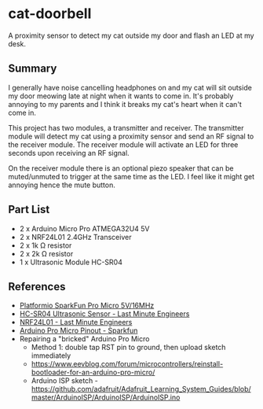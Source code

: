 # cat-doorbell

A proximity sensor to detect my cat outside my door and flash an LED at my desk.

## Summary

I generally have noise cancelling headphones on and my cat will sit outside my door
meowing late at night when it wants to come in. It's probably annoying to my parents
and I think it breaks my cat's heart when it can't come in.

This project has two modules, a transmitter and receiver.
The transmitter module will detect my cat using a proximity sensor and send an RF
signal to the receiver module. The receiver module will activate an LED for three seconds
upon receiving an RF signal.

On the receiver module there is an optional piezo speaker that can be muted/unmuted to 
trigger at the same time as the LED. I feel like it might get annoying hence the mute button.

## Part List

- 2 x Arduino Micro Pro ATMEGA32U4 5V
- 2 x NRF24L01 2.4GHz Transceiver
- 2 x 1k Ω resistor
- 2 x 2k Ω resistor
- 1 x Ultrasonic Module HC-SR04

## References

- [Platformio SparkFun Pro Micro 5V/16MHz](https://docs.platformio.org/en/latest/boards/atmelavr/sparkfun_promicro16.html)
- [HC-SR04 Ultrasonic Sensor - Last Minute Engineers](https://lastminuteengineers.com/arduino-sr04-ultrasonic-sensor-tutorial/)
- [NRF24L01 - Last Minute Engineers](https://lastminuteengineers.com/nrf24l01-arduino-wireless-communication/)
- [Arduino Pro Micro Pinout - Sparkfun](https://learn.sparkfun.com/tutorials/pro-micro--fio-v3-hookup-guide/hardware-overview-pro-micro0)
- Repairing a "bricked" Arduino Pro Micro
  - Method 1: double tap RST pin to ground, then upload sketch immediately
  - https://www.eevblog.com/forum/microcontrollers/reinstall-bootloader-for-an-arduino-pro-micro/
  - Arduino ISP sketch - https://github.com/adafruit/Adafruit_Learning_System_Guides/blob/master/ArduinoISP/ArduinoISP/ArduinoISP.ino

